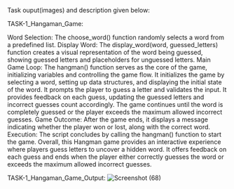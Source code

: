 Task ouput(images) and description given below:

TASK-1_Hangaman_Game:

Word Selection: The choose_word() function randomly selects a word from a predefined list.
Display Word: The display_word(word, guessed_letters) function creates a visual representation of the word being guessed, showing guessed letters and placeholders for unguessed letters.
Main Game Loop: The hangman() function serves as the core of the game, initializing variables and controlling the game flow.
  It initializes the game by selecting a word, setting up data structures, and displaying the initial state of the word.
  It prompts the player to guess a letter and validates the input.
  It provides feedback on each guess, updating the guessed letters and incorrect guesses count accordingly.
The game continues until the word is completely guessed or the player exceeds the maximum allowed incorrect guesses.
Game Outcome: After the game ends, it displays a message indicating whether the player won or lost, along with the correct word.
Execution: The script concludes by calling the hangman() function to start the game.
Overall, this Hangman game provides an interactive experience where players guess letters to uncover a hidden word. It offers feedback on each guess and ends when the player either correctly guesses the word or exceeds the maximum allowed incorrect guesses.

TASK-1_Hangaman_Game_Output:
![Screenshot (68)](https://github.com/Charansaiponugoti/CodeAlpha_Python_Programming/assets/160638909/4a8073e0-38a4-4ce8-a7a4-1fe1ef9f33f7)

